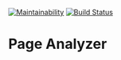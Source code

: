 [![Maintainability](https://api.codeclimate.com/v1/badges/33e300cd8b0b673141cb/maintainability)](https://codeclimate.com/github/caviarman/project-lvl3-s338/maintainability)
[![Build Status](https://travis-ci.org/caviarman/project-lvl3-s338.svg?branch=master)](https://travis-ci.org/caviarman/project-lvl3-s338)

# Page Analyzer
